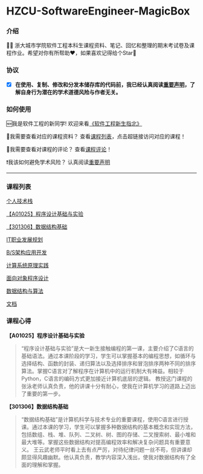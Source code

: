 # HZCU-SoftwareEngineer-MagicBox

### 介绍 

👨‍🎓 浙大城市学院软件工程本科生课程资料、笔记、回忆和整理的期末考试卷及课程作业。希望对你有所帮助❤️，如果喜欢记得给个Star🌟    

### 协议

- [x] **在使用、复制、修改和分发本储存库的代码前，我已经认真阅读[重要声明](./NOTICE.md)，了解自身行为潜在的学术道德风险与作者无关。**

### 如何使用

🆕我是软件工程的新同学! 欢迎来看[《软件工程新生指北》](https://baozhuhan.github.io/p/2024081301/)

📖我需要查看对应的课程资料？ 查看[课程列表](#课程列表)，点击超链接访问对应的课程！ 

📓我需要查看对课程的评论？ 查看[课程评论](#课程心得)！  

❗我该如何避免学术风险？ 认真阅读[重要声明](./NOTICE.md) 

--- 

### 课程列表

[个人技术栈](./00课程技术栈/)

[【A01025】程序设计基础与实验 ](./01CBasisAndExperiment/)

[【301306】数据结构基础 ](./02DataStructure/) 

[IT职业发展规划](./03ITCareerDev(I)/)

[B/S架构应用开发](./04BSArchitectureAppDev/)

[计算系统原理实践](./05ComputerSystemPrinciples/)

[面向对象程序设计](./06ObjectOrientedProgDesign/)

[数据结构与算法](./07DataStructureAlgo/)

[文档](./Docs/)

### 课程心得

**【A01025】程序设计基础与实验**

> “程序设计基础与实验”是大一新生接触编程的第一课，主要介绍了C语言的基础语法。通过本课阶段的学习，学生可以掌握基本的编程思想，如循环与选择结构、函数的封装、递归算法以及选择排序和冒泡排序两种不同的排序算法。掌握C语言对了解程序在计算机中的运行机制大有裨益。相较于Python，C语言的编码方式更加接近计算机底层的逻辑。
> 教授这门课程的张泳老师认真负责，他的讲课十分有耐心，使我在计算机学习的道路上迈出了重要的第一步。

**【301306】数据结构基础**

> “数据结构基础”是计算机科学与技术专业的重要课程，使用C语言进行授课。通过本课的学习，学生可以掌握多种数据结构的基本概念和实现方法，包括数组、栈、堆、队列、二叉树、树、图的存储、二叉搜索树、最小堆和最大堆等。掌握这些数据结构对提高编程效率和解决复杂问题具有重要意义。
> 王云武老师平时看上去有点严厉，对待纪律问题一丝不苟，但讲课却颇显得风趣幽默。他认真负责，教学内容深入浅出，使我对数据结构有了全面的理解和掌握。

